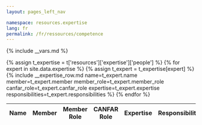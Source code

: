 ```yaml
---
layout: pages_left_nav

namespace: resources.expertise
lang: fr
permalink: /fr/ressources/competence
---
```


{% include __vars.md %}

<!-- Content starts -->

<table id="nrc_cadc_experts" class="table table-bordered table-experts">
  <thead>
    <tr>
      <th>Name</th>
      <th>Member</th>
      <th>Member Role</th>
      <th>CANFAR Role</th>
      <th>Expertise</th>
      <th>Responsibilities</th>
    </tr>
  </thead>
  <tbody>
    {% assign t_expertise = t['resources']['expertise']['people'] %}
    {% for expert in site.data.expertise %}
    {% assign t_expert = t_expertise[expert] %}
    {% include __expertise_row.md name=t_expert.name member=t_expert.member member_role=t_expert.member_role canfar_role=t_expert.canfar_role expertise=t_expert.expertise responsibilities=t_expert.responsibilities %}
    {% endfor %}
  </tbody>
</table>

<!-- Content ends -->